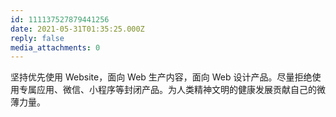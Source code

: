 ```yaml
---
id: 111137527879441256
date: 2021-05-31T01:35:25.000Z
reply: false
media_attachments: 0
---
```


坚持优先使用 Website，面向 Web 生产内容，面向 Web 设计产品。尽量拒绝使用专属应用、微信、小程序等封闭产品。为人类精神文明的健康发展贡献自己的微薄力量。

